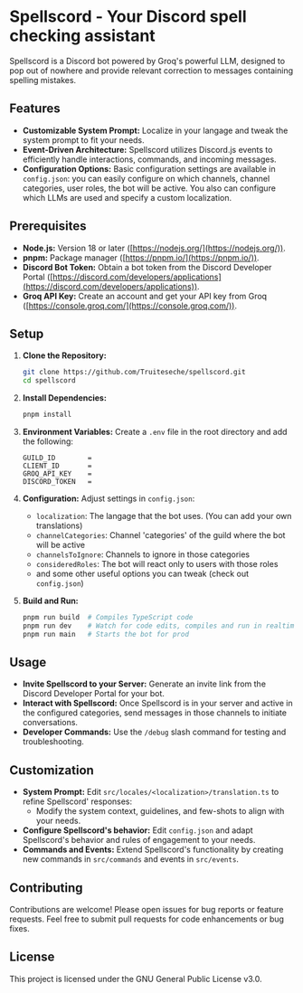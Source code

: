 
# Spellscord - Your Discord spell checking assistant

Spellscord is a Discord bot powered by Groq's powerful LLM, designed to pop out of nowhere and provide relevant correction to messages containing spelling mistakes.

## Features

* **Customizable System Prompt:** Localize in your langage and tweak the system prompt to fit your needs.
* **Event-Driven Architecture:** Spellscord utilizes Discord.js events to efficiently handle interactions, commands, and incoming messages.
* **Configuration Options:**  Basic configuration settings are available in `config.json`: you can easily configure on which channels, channel categories, user roles, the bot will be active. You also can configure which LLMs are used and specify a custom localization.

## Prerequisites

* **Node.js:** Version 18 or later ([https://nodejs.org/](https://nodejs.org/)).
* **pnpm:**  Package manager ([https://pnpm.io/](https://pnpm.io/)).
* **Discord Bot Token:**  Obtain a bot token from the Discord Developer Portal ([https://discord.com/developers/applications](https://discord.com/developers/applications)).
* **Groq API Key:** Create an account and get your API key from Groq ([https://console.groq.com/](https://console.groq.com/)).

## Setup

1. **Clone the Repository:**

   ```bash
   git clone https://github.com/Truiteseche/spellscord.git
   cd spellscord
   ```

2. **Install Dependencies:**

   ```bash
   pnpm install 
   ```

3. **Environment Variables:**
   Create a `.env` file in the root directory and add the following:

   ```plaintext
   GUILD_ID        =
   CLIENT_ID       =
   GROQ_API_KEY    =
   DISCORD_TOKEN   =
   ```

4. **Configuration:**
   Adjust settings in `config.json`:

   * `localization`: The langage that the bot uses. (You can add your own translations)
   * `channelCategories`: Channel 'categories' of the guild where the bot will be active
   * `channelsToIgnore`: Channels to ignore in those categories
   * `consideredRoles`: The bot will react only to users with those roles
   * and some other useful options you can tweak (check out `config.json`)

5. **Build and Run:**

   ```bash
   pnpm run build  # Compiles TypeScript code
   pnpm run dev    # Watch for code edits, compiles and run in realtime
   pnpm run main   # Starts the bot for prod
   ```

## Usage

* **Invite Spellscord to your Server:**  Generate an invite link from the Discord Developer Portal for your bot.
* **Interact with Spellscord:** Once Spellscord is in your server and active in the configured categories, send messages in those channels to initiate conversations.
* **Developer Commands:** Use the `/debug` slash command for testing and troubleshooting.

## Customization

* **System Prompt:**  Edit `src/locales/<localization>/translation.ts` to refine Spellscord' responses:
  * Modify the system context, guidelines, and few-shots to align with your needs.
* **Configure Spellscord's behavior:**  Edit `config.json` and adapt Spellscord's behavior and rules of engagement to your needs.
* **Commands and Events:**  Extend Spellscord's functionality by creating new commands in `src/commands` and events in `src/events`.

## Contributing

Contributions are welcome! Please open issues for bug reports or feature requests. Feel free to submit pull requests for code enhancements or bug fixes.

## License

This project is licensed under the GNU General Public License v3.0.
